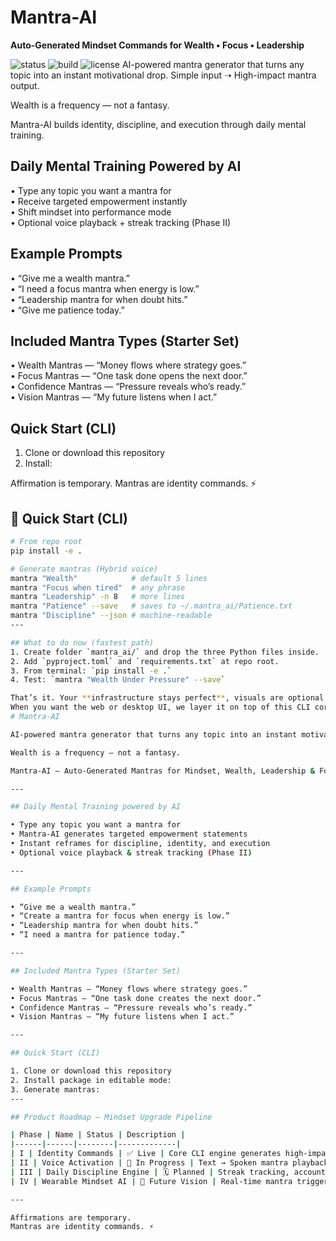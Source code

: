 # Mantra-AI
**Auto-Generated Mindset Commands for Wealth • Focus • Leadership**

![status](https://img.shields.io/badge/Phase-I%20Live-brightgreen)
![build](https://img.shields.io/badge/CLI-Enabled-blue)
![license](https://img.shields.io/badge/License-MIT-lightgrey)
AI-powered mantra generator that turns any topic into an instant motivational drop. 
Simple input ➝ High-impact mantra output.

Wealth is a frequency — not a fantasy.

Mantra-AI builds identity, discipline, and execution through daily mental training.

## Daily Mental Training Powered by AI
• Type any topic you want a mantra for  
• Receive targeted empowerment instantly  
• Shift mindset into performance mode  
• Optional voice playback + streak tracking (Phase II)

## Example Prompts
• “Give me a wealth mantra.”  
• “I need a focus mantra when energy is low.”  
• “Leadership mantra for when doubt hits.”  
• “Give me patience today.”

## Included Mantra Types (Starter Set)
• Wealth Mantras — “Money flows where strategy goes.”  
• Focus Mantras — “One task done opens the next door.”  
• Confidence Mantras — “Pressure reveals who’s ready.”  
• Vision Mantras — “My future listens when I act.”

## Quick Start (CLI)
1. Clone or download this repository  
2. Install:

Affirmation is temporary.
Mantras are identity commands. ⚡
## 🚀 Quick Start (CLI)

```bash
# From repo root
pip install -e .

# Generate mantras (Hybrid voice)
mantra "Wealth"            # default 5 lines
mantra "Focus when tired"  # any phrase
mantra "Leadership" -n 8   # more lines
mantra "Patience" --save   # saves to ~/.mantra_ai/Patience.txt
mantra "Discipline" --json # machine-readable
---

## What to do now (fastest path)
1. Create folder `mantra_ai/` and drop the three Python files inside.
2. Add `pyproject.toml` and `requirements.txt` at repo root.
3. From terminal: `pip install -e .`
4. Test: `mantra "Wealth Under Pressure" --save`

That’s it. Your **infrastructure stays perfect**, visuals are optional.  
When you want the web or desktop UI, we layer it on top of this CLI core without changing the behavior.
# Mantra-AI

AI-powered mantra generator that turns any topic into an instant motivational drop. Simple input → High-impact mantra output.

Wealth is a frequency — not a fantasy.

Mantra-AI — Auto-Generated Mantras for Mindset, Wealth, Leadership & Focus.

---

## Daily Mental Training powered by AI

• Type any topic you want a mantra for  
• Mantra-AI generates targeted empowerment statements  
• Instant reframes for discipline, identity, and execution  
• Optional voice playback & streak tracking (Phase II)

---

## Example Prompts

• “Give me a wealth mantra.”  
• “Create a mantra for focus when energy is low.”  
• “Leadership mantra for when doubt hits.”  
• “I need a mantra for patience today.”

---

## Included Mantra Types (Starter Set)

• Wealth Mantras — “Money flows where strategy goes.”  
• Focus Mantras — “One task done creates the next door.”  
• Confidence Mantras — “Pressure reveals who’s ready.”  
• Vision Mantras — “My future listens when I act.”

---

## Quick Start (CLI)

1. Clone or download this repository  
2. Install package in editable mode:
3. Generate mantras:
---

## Product Roadmap — Mindset Upgrade Pipeline

| Phase | Name | Status | Description |
|------|------|--------|-------------|
| I | Identity Commands | ✅ Live | Core CLI engine generates high-impact mantras instantly. |
| II | Voice Activation | 🔄 In Progress | Text → Spoken mantra playback with emotion variations. |
| III | Daily Discipline Engine | 🗓️ Planned | Streak tracking, accountability challenges & personal vault. |
| IV | Wearable Mindset AI | 🚀 Future Vision | Real-time mantra triggers via companion app & wearable sync. |

---

Affirmations are temporary.  
Mantras are identity commands. ⚡
